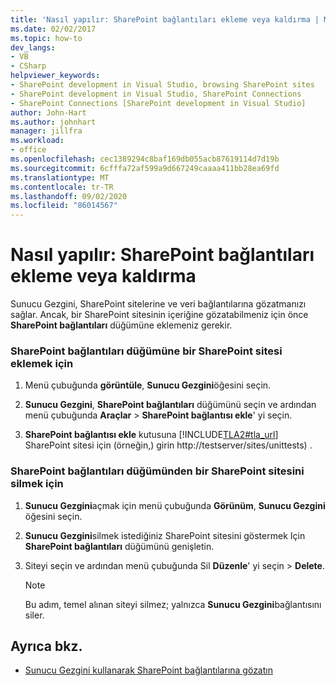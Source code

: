 ```yaml
---
title: 'Nasıl yapılır: SharePoint bağlantıları ekleme veya kaldırma | Microsoft Docs'
ms.date: 02/02/2017
ms.topic: how-to
dev_langs:
- VB
- CSharp
helpviewer_keywords:
- SharePoint development in Visual Studio, browsing SharePoint sites
- SharePoint development in Visual Studio, SharePoint Connections
- SharePoint Connections [SharePoint development in Visual Studio]
author: John-Hart
ms.author: johnhart
manager: jillfra
ms.workload:
- office
ms.openlocfilehash: cec1389294c8baf169db055acb87619114d7d19b
ms.sourcegitcommit: 6cfffa72af599a9d667249caaaa411bb28ea69fd
ms.translationtype: MT
ms.contentlocale: tr-TR
ms.lasthandoff: 09/02/2020
ms.locfileid: "86014567"
---
```

# <a name="how-to-add-or-remove-sharepoint-connections"></a>Nasıl yapılır: SharePoint bağlantıları ekleme veya kaldırma
  Sunucu Gezgini, SharePoint sitelerine ve veri bağlantılarına gözatmanızı sağlar. Ancak, bir SharePoint sitesinin içeriğine gözatabilmeniz için önce **SharePoint bağlantıları** düğümüne eklemeniz gerekir.

### <a name="to-add-a-sharepoint-site-to-the-sharepoint-connections-node"></a>SharePoint bağlantıları düğümüne bir SharePoint sitesi eklemek için

1. Menü çubuğunda **görüntüle**, **Sunucu Gezgini**öğesini seçin.

2. **Sunucu Gezgini**, **SharePoint bağlantıları** düğümünü seçin ve ardından menü çubuğunda **Araçlar**  >  **SharePoint bağlantısı ekle**' yi seçin.

3. **SharePoint bağlantısı ekle** kutusuna [!INCLUDE[TLA2#tla_url](../sharepoint/includes/tla2sharptla-url-md.md)] SharePoint sitesi için (örneğin,) girin http://testserver/sites/unittests) .

### <a name="to-delete-a-sharepoint-site-from-the-sharepoint-connections-node"></a>SharePoint bağlantıları düğümünden bir SharePoint sitesini silmek için

1. **Sunucu Gezgini**açmak için menü çubuğunda **Görünüm**, **Sunucu Gezgini** öğesini seçin.

2. **Sunucu Gezgini**silmek istediğiniz SharePoint sitesini göstermek Için **SharePoint bağlantıları** düğümünü genişletin.

3. Siteyi seçin ve ardından menü çubuğunda Sil **Düzenle**' yi seçin  >  **Delete**.

    > [!NOTE]
    > Bu adım, temel alınan siteyi silmez; yalnızca **Sunucu Gezgini**bağlantısını siler.

## <a name="see-also"></a>Ayrıca bkz.
- [Sunucu Gezgini kullanarak SharePoint bağlantılarına gözatın](../sharepoint/browsing-sharepoint-connections-using-server-explorer.md)

